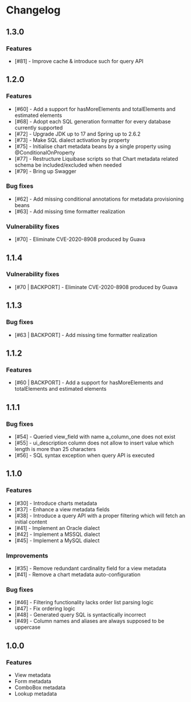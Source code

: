 # Changelog

## 1.3.0
### Features
* [#81] - Improve cache & introduce such for query API

## 1.2.0
### Features
* [#60] - Add a support for hasMoreElements and totalElements and estimated elements
* [#68] - Adopt each SQL generation formatter for every database currently supported
* [#72] - Upgrade JDK up to 17 and Spring up to 2.6.2
* [#73] - Make SQL dialect activation by property
* [#75] - Initialise chart metadata beans by a single property using @ConditionalOnProperty
* [#77] - Restructure Liquibase scripts so that Chart metadata related schema be included/excluded when needed
* [#79] - Bring up Swagger

### Bug fixes
* [#62] - Add missing conditional annotations for metadata provisioning beans
* [#63] - Add missing time formatter realization

### Vulnerability fixes
* [#70] - Eliminate CVE-2020-8908 produced by Guava

## 1.1.4
### Vulnerability fixes
* [#70 | BACKPORT] - Eliminate CVE-2020-8908 produced by Guava

## 1.1.3
### Bug fixes
* [#63 | BACKPORT] - Add missing time formatter realization

## 1.1.2
### Features
* [#60 | BACKPORT] - Add a support for hasMoreElements and totalElements and estimated elements

## 1.1.1
### Bug fixes
* [#54] - Queried view_field with name a_column_one does not exist
* [#55] - ui_description column does not allow to insert value which length is more than 25 characters
* [#56] - SQL syntax exception when query API is executed

## 1.1.0
### Features
* [#30] - Introduce charts metadata
* [#37] - Enhance a view metadata fields
* [#38] - Introduce a query API with a proper filtering which will fetch an initial content
* [#41] - Implement an Oracle dialect
* [#42] - Implement a MSSQL dialect
* [#45] - Implement a MySQL dialect

### Improvements
* [#35] - Remove redundant cardinality field for a view metadata
* [#41] - Remove a chart metadata auto-configuration

### Bug fixes
* [#46] - Filtering functionality lacks order list parsing logic
* [#47] - Fix ordering logic
* [#48] - Generated query SQL is syntactically incorrect
* [#49] - Column names and aliases are always supposed to be uppercase

## 1.0.0
### Features
* View metadata
* Form metadata
* ComboBox metadata
* Lookup metadata